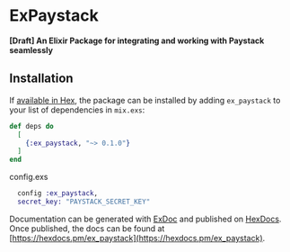 # ExPaystack

**[Draft] An Elixir Package for integrating and working with Paystack seamlessly**

## Installation

If [available in Hex](https://hex.pm/docs/publish), the package can be installed
by adding `ex_paystack` to your list of dependencies in `mix.exs`:

```elixir
def deps do
  [
    {:ex_paystack, "~> 0.1.0"}
  ]
end
```

config.exs
``` elixir
  config :ex_paystack,
  secret_key: "PAYSTACK_SECRET_KEY"
```
Documentation can be generated with [ExDoc](https://github.com/elixir-lang/ex_doc)
and published on [HexDocs](https://hexdocs.pm). Once published, the docs can
be found at [https://hexdocs.pm/ex_paystack](https://hexdocs.pm/ex_paystack).

